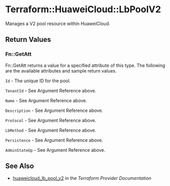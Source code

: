 # Terraform::HuaweiCloud::LbPoolV2

Manages a V2 pool resource within HuaweiCloud.

## Return Values

### Fn::GetAtt

Fn::GetAtt returns a value for a specified attribute of this type. The following are the available attributes and sample return values.

`Id` - The unique ID for the pool.

`TenantId` - See Argument Reference above.

`Name` - See Argument Reference above.

`Description` - See Argument Reference above.

`Protocol` - See Argument Reference above.

`LbMethod` - See Argument Reference above.

`Persistence` - See Argument Reference above.

`AdminStateUp` - See Argument Reference above.

## See Also

* [huaweicloud_lb_pool_v2](https://www.terraform.io/docs/providers/huaweicloud/r/lb_pool_v2.html) in the _Terraform Provider Documentation_
